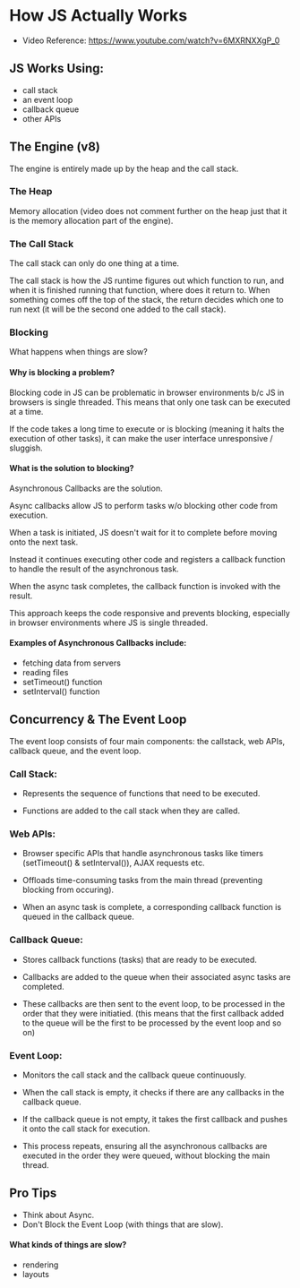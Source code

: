 # How JS Actually Works

- Video Reference: https://www.youtube.com/watch?v=6MXRNXXgP_0 


## JS Works Using:
  - call stack
  - an event loop
  - callback queue
  - other APIs


## The Engine (v8)
The engine is entirely made up by the heap and the call stack.

### The Heap
Memory allocation (video does not comment further on the heap just that it is the memory allocation part of the engine).

### The Call Stack 
The call stack can only do one thing at a time.

The call stack is how the JS runtime figures out which function to run, and when it is finished running that function, where does it return to. When something comes off the top of the stack, the return decides which one to run next (it will be the second one added to the call stack).

### Blocking
What happens when things are slow?

#### Why is blocking a problem? 

  Blocking code in JS can be problematic in browser environments b/c JS in browsers is single threaded. This means that only one task can be executed at a time.

  If the code takes a long time to execute or is blocking (meaning it halts the execution of other tasks), it can make the user interface unresponsive / sluggish.


#### What is the solution to blocking?

Asynchronous Callbacks are the solution. 

Async callbacks allow JS to perform tasks w/o blocking other code from execution.

When a task is initiated, JS doesn't wait for it to complete before moving onto the next task. 

Instead it continues executing other code and registers a callback function to handle the result of the asynchronous task.

When the async task completes, the callback function is invoked with the result.

This approach keeps the code responsive and prevents blocking, especially in browser environments where JS is single threaded.


#### Examples of Asynchronous Callbacks include:
  - fetching data from servers
  - reading files
  - setTimeout() function
  - setInterval() function


## Concurrency & The Event Loop
The event loop consists of four main components: the callstack, web APIs, callback queue, and the event loop.

### Call Stack:
  - Represents the sequence of functions that need to be executed.

  - Functions are added to the call stack when they are called.

### Web APIs:
  - Browser specific APIs that handle asynchronous tasks like timers (setTimeout() & setInterval()), AJAX requests etc.

  - Offloads time-consuming tasks from the main thread (preventing blocking from occuring).

  - When an async task is complete, a corresponding callback function is queued in the callback queue.

### Callback Queue:
  - Stores callback functions (tasks) that are ready to be executed.

  - Callbacks are added to the queue when their associated async tasks are completed.

  - These callbacks are then sent to the event loop, to be processed in the order that they were initiatied. 
  (this means that the first callback added to the queue will be the first to be processed by the event loop and so on)

### Event Loop:
  - Monitors the call stack and the callback queue continuously.
  
  - When the call stack is empty, it checks if there are any callbacks in the callback queue.

  - If the callback queue is not empty, it takes the first callback and pushes it onto the call stack for execution.

  - This process repeats, ensuring all the asynchronous callbacks are executed in the order they were queued, without blocking the main thread.


## Pro Tips
  - Think about Async.
  - Don't Block the Event Loop (with things that are slow).


#### What kinds of things are slow?
  - rendering
  - layouts